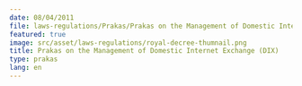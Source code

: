 ```yaml
---
date: 08/04/2011
file: laws-regulations/Prakas/Prakas on the Management of Domestic Internet Exchange (DIX).pdf
featured: true
image: src/asset/laws-regulations/royal-decree-thumnail.png
title: Prakas on the Management of Domestic Internet Exchange (DIX)
type: prakas
lang: en
---
```

